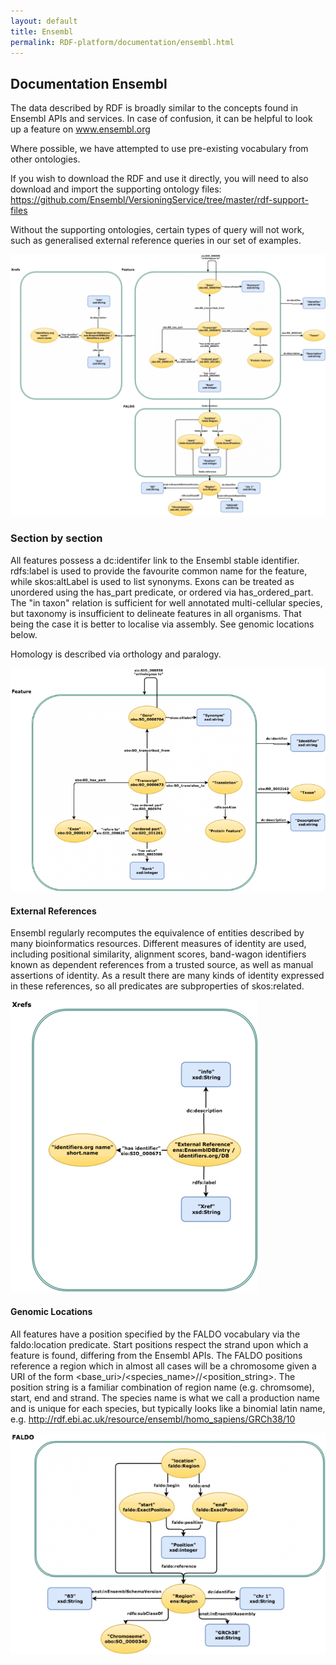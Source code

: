 ```yaml
---
layout: default
title: Ensembl
permalink: RDF-platform/documentation/ensembl.html
---
```

## Documentation Ensembl

The data described by RDF is broadly similar to the concepts found in Ensembl APIs and services. In case of confusion, it can be helpful to look up a feature on www.ensembl.org

Where possible, we have attempted to use pre-existing vocabulary from other ontologies.

If you wish to download the RDF and use it directly, you will need to also download and import the supporting ontology files: https://github.com/Ensembl/VersioningService/tree/master/rdf-support-files

Without the supporting ontologies, certain types of query will not work, such as generalised external reference queries in our set of examples.


![ensembl_schema](https://github.com/EBISPOT/RDF-platform/blob/gh-pages/static/ensembl/ensembl_schema-1180x980.png?raw=true)

### Section by section

All features possess a dc:identifer link to the Ensembl stable identifier. rdfs:label is used to provide the favourite common name for the feature, while skos:altLabel is used to list synonyms. Exons can be treated as unordered using the has_part predicate, or ordered via has_ordered_part. The "in taxon" relation is sufficient for well annotated multi-cellular species, but taxonomy is insufficient to delineate features in all organisms. That being the case it is better to localise via assembly. See genomic locations below.

Homology is described via orthology and paralogy.

![ensembl_gene_model](https://github.com/EBISPOT/RDF-platform/blob/gh-pages/static/ensembl/ensembl_gene_model-760x539.png?raw=true)

#### External References
Ensembl regularly recomputes the equivalence of entities described by many bioinformatics resources. Different measures of identity are used, including positional similarity, alignment scores, band-wagon identifiers known as dependent references from a trusted source, as well as manual assertions of identity. As a result there are many kinds of identity expressed in these references, so all predicates are subproperties of skos:related.


![ensembl_xref](https://github.com/EBISPOT/RDF-platform/blob/gh-pages/static/ensembl/ensembl_xref_section-396x467.png?raw=true)

#### Genomic Locations
All features have a position specified by the FALDO vocabulary via the faldo:location predicate. Start positions respect the strand upon which a feature is found, differing from the Ensembl APIs. The FALDO positions reference a region which in almost all cases will be a chromosome given a URI of the form <base_uri>/<species_name>/<assembly>/<position_string>. The position string is a familiar combination of region name (e.g. chromsome), start, end and strand. The species name is what we call a production name and is unique for each species, but typically looks like a binomial latin name, e.g. <http://rdf.ebi.ac.uk/resource/ensembl/homo_sapiens/GRCh38/10>

![ensembl_xref](https://github.com/EBISPOT/RDF-platform/blob/gh-pages/static/ensembl/ensembl_faldo_section-628x442.png?raw=true)
